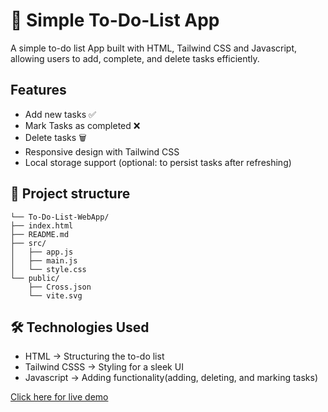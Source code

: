 # 📝 Simple To-Do-List App   
A simple to-do list App built with HTML, Tailwind CSS and Javascript, allowing users to add, complete, and delete tasks efficiently. 

## Features
<ul>
<li>Add new tasks ✅</li>
<li>Mark Tasks as completed ❌</li>
<li>Delete tasks 🗑️</li>
<li>Responsive design with Tailwind CSS</li>
<li>Local storage support (optional: to persist tasks after refreshing)</li>
</ul>

## 📂 Project structure
    └── To-Do-List-WebApp/
    ├── index.html
    ├── README.md
    ├── src/  
    │   ├── app.js  
    │   ├── main.js  
    │   └── style.css  
    └── public/  
        ├── Cross.json  
        └── vite.svg  

## 🛠️ Technologies Used        
<ul>
<li>HTML → Structuring the to-do list</li>
<li>Tailwind CSSS → Styling for a sleek UI</li>
<li>Javascript → Adding functionality(adding, deleting, and marking tasks)</li>
</ul>


[Click here for live demo](https://to-do-list-app-samuel-dwomoh.vercel.app/)